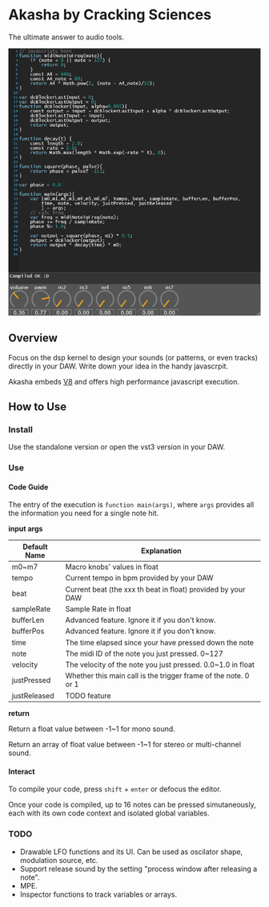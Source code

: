 # Akasha by Cracking Sciences

The ultimate answer to audio tools.

![snapshot](/Assets/snapshot_v0.0.3.png)

## Overview

Focus on the dsp kernel to design your sounds (or patterns, or even tracks) directly in your DAW. Write down your idea in the handy javascrpit.

Akasha embeds [V8](https://v8.dev/) and offers high performance javascript execution.


## How to Use

### Install
Use the standalone version or open the vst3 version in your DAW.

### Use

#### Code Guide
The entry of the execution is `function main(args)`, where `args` provides all the information you need for a single note hit.

**input args**

|Default Name|Explanation|
|---|---|
|m0~m7|Macro knobs' values in float|
|tempo|Current tempo in bpm provided by your DAW |
|beat|Current beat (the xxx th beat in float) provided by your DAW |
|sampleRate|Sample Rate in float|
|bufferLen|Advanced feature. Ignore it if you don't know.|
|bufferPos|Advanced feature. Ignore it if you don't know.|
|time|The time elapsed since your have pressed down the note|
|note|The midi ID of the note you just pressed. 0~127|
|velocity|The velocity of the note you just pressed. 0.0~1.0 in float|
|justPressed|Whether this main call is the trigger frame of the note. 0 or 1|
|justReleased|TODO feature|

**return**

Return a float value between -1~1 for mono sound.

Return an array of float value between -1~1 for stereo or multi-channel sound.

#### Interact


To compile your code, press `shift` + `enter` or defocus the editor.

Once your code is compiled, up to 16 notes can be pressed simutaneously, each with its own code context and isolated global variables.


### TODO

- Drawable LFO functions and its UI. Can be used as oscilator shape, modulation source, etc.
- Support release sound by the setting "process window after releasing a note".
- MPE.
- Inspector functions to track variables or arrays.

